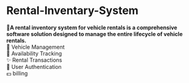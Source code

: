 # Rental-Inventary-System
**🚗A rental inventory system for vehicle rentals is a comprehensive software solution designed to manage the entire lifecycle of vehicle rentals.**
<br>
🚗 Vehicle Management
<br>
🚗 Availability Tracking
<br>
✨ Rental Transactions
<br>
👤 User Authentication
<br>
💵 billing
